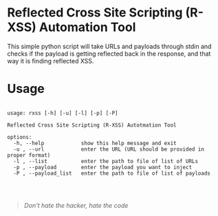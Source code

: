 # Reflected Cross Site Scripting (R-XSS) Automation Tool
This simple python script will take URLs and payloads through stdin and checks if the payload is getting reflected back in the response, and that way it is finding reflected XSS.

# Usage
<pre><code>
usage: rxss [-h] [-u] [-l] [-p] [-P]

Reflected Cross Site Scripting (R-XSS) Autotmation Tool

options:
  -h, --help            show this help message and exit
  -u , --url            enter the URL (URL should be provided in proper format)
  -l , --list           enter the path to file of list of URLs
  -p , --payload        enter the payload you want to inject
  -P , --payload_list   enter the path to file of list of payloads
  
</pre></code><br>

> *Don't hate the hacker, hate the code*
